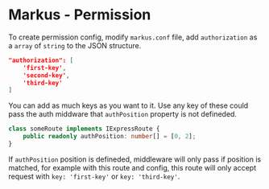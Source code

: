 # Markus - Permission

To create permission config, modify `markus.conf` file, add `authorization` as a `array` of `string` to the JSON structure.

```json
"authorization": [
    'first-key',
    'second-key',
    'third-key'
]
```

You can add as much keys as you want to it. Use any key of these could pass the auth middware that `authPosition` property is not defineded.

```typescript
class someRoute implements IExpressRoute {
    public readonly authPosition: number[] = [0, 2];
}
```

If `authPosition` position is defineded, middleware will only pass if position is matched, for example with this route and config, this route will only accept request with `key: 'first-key'` or `key: 'third-key'`.

